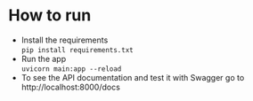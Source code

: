 # How to run
- Install the requirements  
```pip install requirements.txt```  
- Run the app  
```uvicorn main:app --reload```
- To see the API documentation and test it with Swagger go to http://localhost:8000/docs
